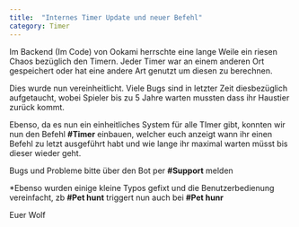 ```yaml
---
title:  "Internes Timer Update und neuer Befehl"
category: Timer
---
```

Im Backend (Im Code) von Ookami herrschte eine lange Weile ein riesen Chaos bezüglich den Timern.
Jeder Timer war an einem anderen Ort gespeichert oder hat eine andere Art genutzt um diesen zu berechnen.

Dies wurde nun vereinheitlicht. Viele Bugs sind in letzter Zeit diesbezüglich aufgetaucht, wobei Spieler bis zu 5 Jahre warten mussten dass ihr Haustier zurück kommt.

Ebenso, da es nun ein einheitliches System für alle TImer gibt, konnten wir nun den Befehl **#Timer** einbauen, welcher euch anzeigt wann ihr einen Befehl zu letzt ausgeführt habt und wie lange ihr maximal warten müsst bis dieser wieder geht.

Bugs und Probleme bitte über den Bot per **#Support** melden

*Ebenso wurden einige kleine Typos gefixt und die Benutzerbedienung vereinfacht, zb **#Pet hunt** triggert nun auch bei **#Pet hunr**

Euer Wolf

